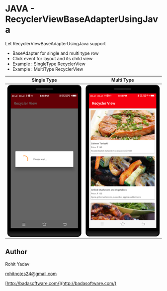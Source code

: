 # JAVA - RecyclerViewBaseAdapterUsingJava #

Let RecyclerViewBaseAdapterUsingJava support

- BaseAdapter for single and multi type row
- Click event for layout and its child view
- Example : SingleType RecyclerView
- Example : MultiType RecyclerView

| Single Type      | Multi Type      |
|------------------|-----------------|
| <img src="https://github.com/rohitnotes/RecyclerView/blob/master/screen/1.png" width="250"> | <img src="https://github.com/rohitnotes/RecyclerView/blob/master/screen/2.png" width="250"> |

## Author ##

Rohit Yadav

[rohitnotes24@gmail.com](mailto:rohitnotes24@gmail.com)

[http://badasoftware.com/](http://badasoftware.com/)
